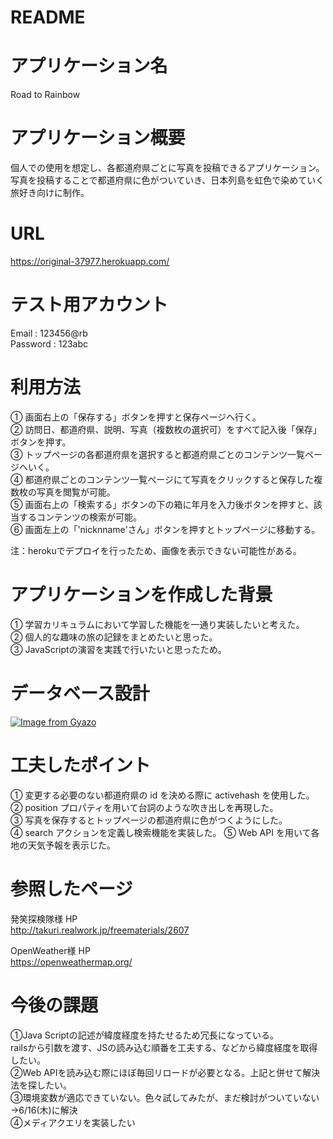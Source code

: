 # README

# アプリケーション名
Road to Rainbow

# アプリケーション概要
個人での使用を想定し、各都道府県ごとに写真を投稿できるアプリケーション。
写真を投稿することで都道府県に色がついていき、日本列島を虹色で染めていく旅好き向けに制作。

# URL
https://original-37977.herokuapp.com/

# テスト用アカウント
Email : 123456@rb  
Password : 123abc

# 利用方法
① 画面右上の「保存する」ボタンを押すと保存ページへ行く。  
② 訪問日、都道府県、説明、写真（複数枚の選択可）をすべて記入後「保存」ボタンを押す。  
③ トップページの各都道府県を選択すると都道府県ごとのコンテンツ一覧ページへいく。  
④ 都道府県ごとのコンテンツ一覧ページにて写真をクリックすると保存した複数枚の写真を閲覧が可能。  
⑤ 画面右上の「検索する」ボタンの下の箱に年月を入力後ボタンを押すと、該当するコンテンツの検索が可能。  
⑥ 画面左上の「'nicknname'さん」ボタンを押すとトップページに移動する。  
  
注：herokuでデプロイを行ったため、画像を表示できない可能性がある。

# アプリケーションを作成した背景
① 学習カリキュラムにおいて学習した機能を一通り実装したいと考えた。  
② 個人的な趣味の旅の記録をまとめたいと思った。  
③ JavaScriptの演習を実践で行いたいと思ったため。

# データベース設計
[![Image from Gyazo](https://i.gyazo.com/384553c45b6e0bb54f8a5bf75a15523d.png)](https://gyazo.com/384553c45b6e0bb54f8a5bf75a15523d)

# 工夫したポイント
① 変更する必要のない都道府県の id を決める際に activehash を使用した。  
② position プロパティを用いて台詞のような吹き出しを再現した。  
③ 写真を保存するとトップページの都道府県に色がつくようにした。  
④ search アクションを定義し検索機能を実装した。
⑤ Web API を用いて各地の天気予報を表示じた。  
  
# 参照したページ
発笑探検隊様 HP  
http://takuri.realwork.jp/freematerials/2607  
  
OpenWeather様 HP  
https://openweathermap.org/

# 今後の課題
①Java Scriptの記述が緯度経度を持たせるため冗長になっている。  
 railsから引数を渡す、JSの読み込む順番を工夫する、などから緯度経度を取得したい。  
②Web APIを読み込む際にほぼ毎回リロードが必要となる。上記と併せて解決法を探したい。  
③環境変数が適応できていない。色々試してみたが、まだ検討がついていない  
→6/16(木)に解決  
④メディアクエリを実装したい